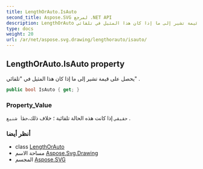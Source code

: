 ```yaml
---
title: LengthOrAuto.IsAuto
second_title: Aspose.SVG لمرجع .NET API
description: LengthOrAuto ملكية. يحصل على قيمة تشير إلى ما إذا كان هذا المثيل في تلقائي .
type: docs
weight: 20
url: /ar/net/aspose.svg.drawing/lengthorauto/isauto/
---
```

## LengthOrAuto.IsAuto property

يحصل على قيمة تشير إلى ما إذا كان هذا المثيل في "تلقائي" .

```csharp
public bool IsAuto { get; }
```

### Property_Value

`حقيقي` إذا كانت هذه الحالة تلقائية ؛ خلاف ذلك،`خطأ شنيع` .

### أنظر أيضا

* class [LengthOrAuto](../)
* مساحة الاسم [Aspose.Svg.Drawing](../../lengthorauto/)
* المجسم [Aspose.SVG](../../../)


